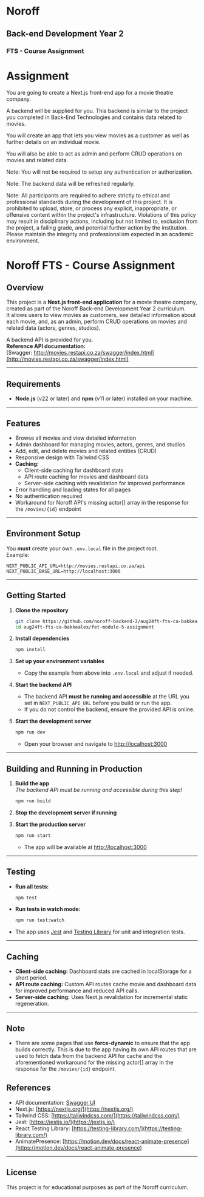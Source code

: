 # Noroff

## Back-end Development Year 2

### FTS - Course Assignment

# Assignment

You are going to create a Next.js front-end app for a movie theatre company.

A backend will be supplied for you. This backend is similar to the project you completed in Back-End Technologies and contains data related to movies.

You will create an app that lets you view movies as a customer as well as further details on an individual movie.

You will also be able to act as admin and perform CRUD operations on movies and related data.

Note: You will not be required to setup any authentication or authorization.

Note: The backend data will be refreshed regularly.

Note: All participants are required to adhere strictly to ethical and professional standards during the development of this project.
It is prohibited to upload, store, or process any explicit, inappropriate, or offensive content within the project's infrastructure. Violations of this policy may result in disciplinary actions, including but not limited to, exclusion from the project, a failing grade, and potential further action by the institution. Please maintain the integrity and professionalism expected in an academic environment.

# Noroff FTS - Course Assignment

## Overview

This project is a **Next.js front-end application** for a movie theatre company, created as part of the Noroff Back-end Development Year 2 curriculum.  
It allows users to view movies as customers, see detailed information about each movie, and, as an admin, perform CRUD operations on movies and related data (actors, genres, studios).

A backend API is provided for you.  
**Reference API documentation:**  
[Swagger: http://movies.restapi.co.za/swagger/index.html](http://movies.restapi.co.za/swagger/index.html)

---

## Requirements

- **Node.js** (v22 or later) and **npm** (v11 or later) installed on your machine.

---

## Features

- Browse all movies and view detailed information
- Admin dashboard for managing movies, actors, genres, and studios
- Add, edit, and delete movies and related entities (CRUD)
- Responsive design with Tailwind CSS
- **Caching:**
  - Client-side caching for dashboard stats
  - API route caching for movies and dashboard data
  - Server-side caching with revalidation for improved performance
- Error handling and loading states for all pages
- No authentication required
- Workaround for Noroff API's missing actor[] array in the response for the `/movies/{id}` endpoint

---

## Environment Setup

You **must** create your own `.env.local` file in the project root.  
Example:

```env
NEXT_PUBLIC_API_URL=http://movies.restapi.co.za/api
NEXT_PUBLIC_BASE_URL=http://localhost:3000
```

---

## Getting Started

1. **Clone the repository**

   ```bash
   git clone https://github.com/noroff-backend-2/aug24ft-fts-ca-bakkealex.git
   cd aug24ft-fts-ca-bakkealex/fet-module-5-assignment
   ```

2. **Install dependencies**

   ```bash
   npm install
   ```

3. **Set up your environment variables**

   - Copy the example from above into `.env.local` and adjust if needed.

4. **Start the backend API**

   - The backend API **must be running and accessible** at the URL you set in `NEXT_PUBLIC_API_URL` before you build or run the app.
   - If you do not control the backend, ensure the provided API is online.

5. **Start the development server**
   ```bash
   npm run dev
   ```
   - Open your browser and navigate to [http://localhost:3000](http://localhost:3000)

---

## Building and Running in Production

1. **Build the app**  
   _The backend API must be running and accessible during this step!_

   ```bash
   npm run build
   ```

2. **Stop the development server if running**

3. **Start the production server**
   ```bash
   npm run start
   ```
   - The app will be available at [http://localhost:3000](http://localhost:3000)

---

## Testing

- **Run all tests:**
  ```bash
  npm test
  ```
- **Run tests in watch mode:**
  ```bash
  npm run test:watch
  ```
- The app uses [Jest](https://jestjs.io/) and [Testing Library](https://testing-library.com/) for unit and integration tests.

---

## Caching

- **Client-side caching:** Dashboard stats are cached in localStorage for a short period.
- **API route caching:** Custom API routes cache movie and dashboard data for improved performance and reduced API calls.
- **Server-side caching:** Uses Next.js revalidation for incremental static regeneration.

---

## Note

- There are some pages that use **force-dynamic** to ensure that the app builds correctly. This is due to the app having its own API routes that are used to fetch data from the backend API for cache and the aforementioned workaround for the missing actor[] array in the response for the `/movies/{id}` endpoint.

## References

- API documentation: [Swagger UI](http://movies.restapi.co.za/swagger/index.html)
- Next.js: [https://nextjs.org/](https://nextjs.org/)
- Tailwind CSS: [https://tailwindcss.com/](https://tailwindcss.com/)
- Jest: [https://jestjs.io/](https://jestjs.io/)
- React Testing Library: [https://testing-library.com/](https://testing-library.com/)
- AnimatePresence: [https://motion.dev/docs/react-animate-presence](https://motion.dev/docs/react-animate-presence)

---

## License

This project is for educational purposes as part of the Noroff curriculum.
